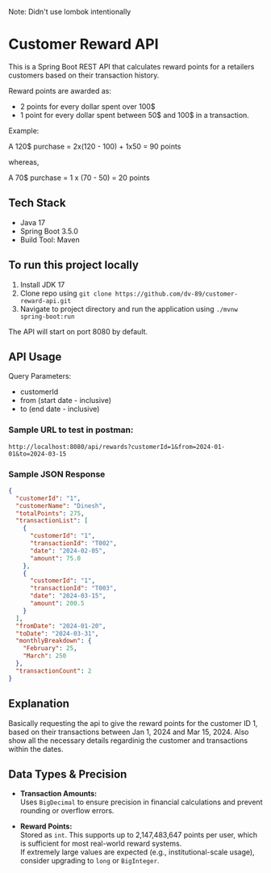Note:
Didn't use lombok intentionally 

# Customer Reward API

This is a Spring Boot REST API that calculates reward points for a retailers customers based on their transaction history.

Reward points are awarded as:

- 2 points for every dollar spent over 100$
- 1 point for every dollar spent between 50$ and 100$ in a transaction.

Example:

A 120$ purchase = 2x(120 - 100) + 1x50 = 90 points

whereas,

A 70$ purchase = 1 x (70 - 50) = 20 points

## Tech Stack

- Java 17
- Spring Boot 3.5.0
- Build Tool: Maven

## To run this project locally

1. Install JDK 17
2. Clone repo using `git clone https://github.com/dv-89/customer-reward-api.git`
3. Navigate to project directory and run the application using `./mvnw spring-boot:run
   `

The API will start on port 8080 by default.

## API Usage

Query Parameters:

- customerId
- from (start date - inclusive)
- to (end date - inclusive)

### Sample URL to test in postman:

`http://localhost:8080/api/rewards?customerId=1&from=2024-01-01&to=2024-03-15
`
### Sample JSON Response

```json
{
  "customerId": "1",
  "customerName": "Dinesh",
  "totalPoints": 275,
  "transactionList": [
    {
      "customerId": "1",
      "transactionId": "T002",
      "date": "2024-02-05",
      "amount": 75.0
    },
    {
      "customerId": "1",
      "transactionId": "T003",
      "date": "2024-03-15",
      "amount": 200.5
    }
  ],
  "fromDate": "2024-01-20",
  "toDate": "2024-03-31",
  "monthlyBreakdown": {
    "February": 25,
    "March": 250
  },
  "transactionCount": 2
}
```

## Explanation

Basically requesting the api to give the reward points for the customer ID 1, based on their transactions between Jan 1, 2024 and Mar 15, 2024. Also show all the necessary details regardinig the customer and transactions within the dates.

## Data Types & Precision

- **Transaction Amounts:**  
  Uses `BigDecimal` to ensure precision in financial calculations and prevent rounding or overflow errors.


- **Reward Points:**  
  Stored as `int`. This supports up to 2,147,483,647 points per user, which is sufficient for most real-world reward systems.  
  If extremely large values are expected (e.g., institutional-scale usage), consider upgrading to `long` or `BigInteger`.
